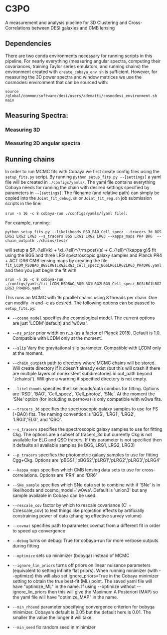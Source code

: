 # C3PO
A measurement and analysis pipeline for 3D Clustering and Cross-Correlations between DESI galaxies and CMB lensing

## Dependencies
There are two conda environments necessary for running scripts in  this pipeline. For nearly everything (measuring angular spectra, computing their covariances, training Taylor series emulators, and running chains) the environment created with `create_cobaya_env.sh` is sufficient. However, for measuring the 3D power spectra and window matrices we use the cosmodesi environment that can be sourced with:

`source /global/common/software/desi/users/adematti/cosmodesi_environment.sh main`

## Measuring Spectra:
### Measuring 3D 
### Measuring 2D angular spectra

## Running chains
In order to run MCMC fits with Cobaya we first create config files using the `setup_fits.py` script. By running `python setup_fits.py --[settings]` a yaml file will be created in `./configs/yamls/`. The yaml file contains everything Cobaya needs for running the chain with desired settings specified by parameters in `--[settings]`. The filename (and relative path) can simply be copied into the `Joint_fit_debug.sh` or `Joint_fit_reg.sh` job submission scripts in the line: 

`srun -n 16 -c 8 cobaya-run ./configs/yamls/[yaml file]`. 

For example, running:

`python setup_fits.py --likelihoods RSD BAO Cell_specz --tracers_3d BGS LRG1 LRG2 LRG3 --s_tracers BGS LRG1 LRG2 LRG3 --kappa_maps PR4 DR6  --chain_outpath ./chains/test/`

will setup a $P_{\ell}(k) + \xi_{\ell}^{\rm post}(s) + C_{\ell}^{\kappa g}$ fit using the BGS and three LRG spectroscopic galaxy samples and Planck PR4 + ACT DR6 CMB lensing maps by creating the file: `fit_LCDM_RSDBAO_BGSLRG1LRG2LRG3_Cell_specz_BGSLRG1LRG2LRG3_PR4DR6.yaml` and then you just begin the fit with 

`srun -n 16 -c 8 cobaya-run ./configs/yamls/fit_LCDM_RSDBAO_BGSLRG1LRG2LRG3_Cell_specz_BGSLRG1LRG2LRG3_PR4DR6.yaml`

This runs an MCMC with 16 parallel chains using 8 threads per chain. One can modify -n and -c as desired. The following options can be passed to `setup_fits.py`:

* `--cosmo_model`    specifies the cosmological model. The current options are just 'LCDM'(default) and 'w0wa'.
* `--ns_prior`       prior width on n_s (as a factor of Planck 2018). Default is 1.0.  Compatible with LCDM only at the moment.
* `--slip`           Vary the gravitational slip parameter. Compatible with LCDM only at the moment.

* `--chain_outpath`  path to directory where MCMC chains will be stored. Will create directory if it doesn't already exist (but this will crash if there are multiple layers of nonexistent subdirectories in out_path beyond './chains/'). Will give a warning if specified directory is not empty.

* `--likelihoods`    specifies the likelihoods/data combos for fitting. Options are 'RSD', 'BAO', 'Cell_specz', 'Cell_photoz', 'SNe'. At the moment the 'SNe' option (for including supernova) is only compatible with w0wa fits. 
* `--tracers_3d`     specifies the spectroscopic galaxy samples to use for FS (+BAO) fits. The naming convention is 'BGS', 'LRG1', 'LRG2', 'LRG3','ELG', and 'QSO'.
* `--s_tracers`      specifies the spectroscopic galaxy samples to use for fitting Ckg. The options are a subset of tracers_3d but currently Ckg is not available for ELG and QSO tracers. If this parameter is not specified then it defaults all available samples (ie BGS, LRG1, LRG2, LRG3)
* `--p_tracers`      specifies the photometric galaxy samples to use for fitting Cgg+Ckg. Options are 'pBGS1','pBGS2','pLRG1','pLRG2','pLRG3','pLRG4'
* `--kappa_maps`     specifies which CMB lensing data sets to use for cross-correlations. Options are 'PR4' and 'DR6'
* `--SNe_sample`     specifies which SNe data set to combine with if 'SNe' is in likelihoods and cosmo_model='w0wa'. Default is 'union3' but any sample available in Cobaya can be used. 


* `--rescale_cov`    factor by which to rescale covariance (C' = C/rescale_cov) to test things like projection effects by artificially constraining power of data (changing effective survey volume)
* `--covmat`         specifies path to parameter covmat from a different fit in order to speed up convergence
* `--debug`          turns on debug: True for cobaya-run for more verbose outputs during fitting


* `--optimize`       sets up minimizer (bobyqa) instead of MCMC
* `--ignore_lin_priors` turns off priors on linear nuisance parameters (equivalent to setting infinite flat priors). When running minimizer (with --optimize) this will also set ignore_priors=True in the Cobaya minimizer setting to obtain the true best-fit (ML) point. The saved yaml file will have "optimize_ML" in the name. If using --optimize without --ignore_lin_priors then this will give the Maximum A Posteriori (MAP) so the yaml file will have "optimize_MAP" in the name.
* `--min_rhoend`     parameter specifying convergence criterion for bobyqa minimizer. Cobaya's default is 0.05 but the default here is 0.01. The smaller the value the longer it will take. 
* `--min_seed`       fix random seed in minimizer

